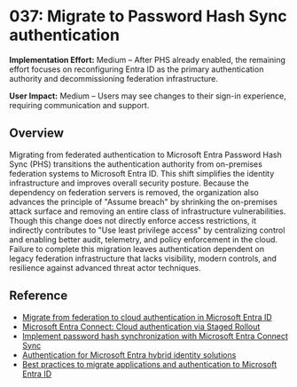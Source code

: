 # 037: Migrate to Password Hash Sync authentication

**Implementation Effort:** Medium – After PHS already enabled, the remaining effort focuses on reconfiguring Entra ID as the primary authentication authority and decommissioning federation infrastructure.

**User Impact:** Medium – Users may see changes to their sign-in experience, requiring communication and support.

## Overview

Migrating from federated authentication to Microsoft Entra Password Hash Sync (PHS) transitions the authentication authority from on-premises federation systems to Microsoft Entra ID. This shift simplifies the identity infrastructure and improves overall security posture. Because the dependency on federation servers is removed, the organization also advances the principle of "Assume breach" by shrinking the on-premises attack surface and removing an entire class of infrastructure vulnerabilities. Though this change does not directly enforce access restrictions, it indirectly contributes to "Use least privilege access" by centralizing control and enabling better audit, telemetry, and policy enforcement in the cloud. Failure to complete this migration leaves authentication dependent on legacy federation infrastructure that lacks visibility, modern controls, and resilience against advanced threat actor techniques.

## Reference

* [Migrate from federation to cloud authentication in Microsoft Entra ID](https://learn.microsoft.com/entra/identity/hybrid/connect/migrate-from-federation-to-cloud-authentication)
* [Microsoft Entra Connect: Cloud authentication via Staged Rollout](https://learn.microsoft.com/entra/identity/hybrid/connect/how-to-connect-staged-rollout)
* [Implement password hash synchronization with Microsoft Entra Connect Sync](https://learn.microsoft.com/entra/identity/hybrid/connect/how-to-connect-password-hash-synchronization)
* [Authentication for Microsoft Entra hybrid identity solutions](https://learn.microsoft.com/entra/identity/hybrid/connect/choose-ad-authn)
* [Best practices to migrate applications and authentication to Microsoft Entra ID](https://learn.microsoft.com/entra/architecture/migration-best-practices)
